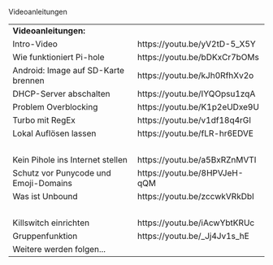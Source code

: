 Videoanleitungen



<table>
<tr>
  <td><b>Videoanleitungen:</b><td>
<tr><td>Intro-Video <td>https://youtu.be/yV2tD-5_X5Y 
<tr><td> Wie funktioniert Pi-hole<td>https://youtu.be/bDKxCr7bOMs
<tr><td>Android: Image auf SD-Karte brennen<td>https://youtu.be/kJh0RfhXv2o
<tr><td>DHCP-Server abschalten <td>https://youtu.be/IYQOpsu1zqA
<tr><td>Problem Overblocking <td>https://youtu.be/K1p2eUDxe9U
<tr><td>Turbo mit RegEx <td>https://youtu.be/v1df18q4rGI
<tr><td>Lokal Auflösen lassen  <td>https://youtu.be/fLR-hr6EDVE
<tr><td> &nbsp;  <td>
<tr><td>Kein Pihole ins Internet stellen  <td>https://youtu.be/a5BxRZnMVTI
<tr><td> Schutz vor Punycode und Emoji-Domains  <td>https://youtu.be/8HPVJeH-qQM
<tr><td> Was ist Unbound <td> https://youtu.be/zccwkVRkDbI
<tr><td> &nbsp;  <td>
<tr><td> Killswitch einrichten <td> https://youtu.be/iAcwYbtKRUc
<tr><td> Gruppenfunktion <td> https://youtu.be/_Jj4Jv1s_hE
  
<tr><td>Weitere werden folgen... <td>
</table>
